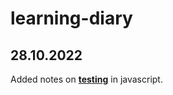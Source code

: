 # learning-diary
## 28.10.2022
Added notes on **[testing](https://github.com/LL835/learning-diary/tree/main/javascript#testing)** in javascript.
